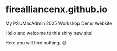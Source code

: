 # firealliancenx.github.io
My PSUMacAdmin 2025 Workshop Demo Website

Hello and welcome to this shiny new site!

Here you will find nothing. 😅
